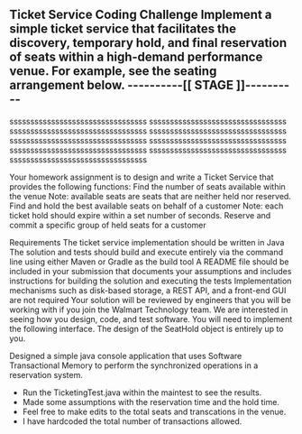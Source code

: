 
Ticket Service Coding Challenge
Implement a simple ticket service that facilitates the discovery, temporary hold, and final reservation of seats within a high-demand performance
venue.
For example, see the seating arrangement below.
----------[[ STAGE ]]----------
---------------------------------
sssssssssssssssssssssssssssssssss
sssssssssssssssssssssssssssssssss
sssssssssssssssssssssssssssssssss
sssssssssssssssssssssssssssssssss
sssssssssssssssssssssssssssssssss
sssssssssssssssssssssssssssssssss
sssssssssssssssssssssssssssssssss
sssssssssssssssssssssssssssssssss
sssssssssssssssssssssssssssssssss

Your homework assignment is to design and write a Ticket Service that provides the
following functions:
Find the number of seats available within the venue
Note: available seats are seats that are neither held nor reserved.
Find and hold the best available seats on behalf of a customer
Note: each ticket hold should expire within a set number of seconds.
Reserve and commit a specific group of held seats for a customer

Requirements
The ticket service implementation should be written in Java
The solution and tests should build and execute entirely via the command line using either Maven or Gradle as the build tool
A README file should be included in your submission that documents your assumptions and includes instructions for building the
solution and executing the tests
Implementation mechanisms such as disk-based storage, a REST API, and a front-end GUI are not required
Your solution will be reviewed by engineers that you will be working with if you join the Walmart Technology team. We are interested in seeing
how you design, code, and test software.
You will need to implement the following interface. The design of the SeatHold object is entirely up to you.

Designed a simple java console application that uses Software Transactional Memory to perform the synchronized operations in a reservation system. 
- Run the TicketingTest.java within the maintest to see the results.
- Made some assumptions with the reservation time and the hold time.
- Feel free to make edits to the total seats and transcations in the venue.
- I have hardcoded the total number of transactions allowed.
